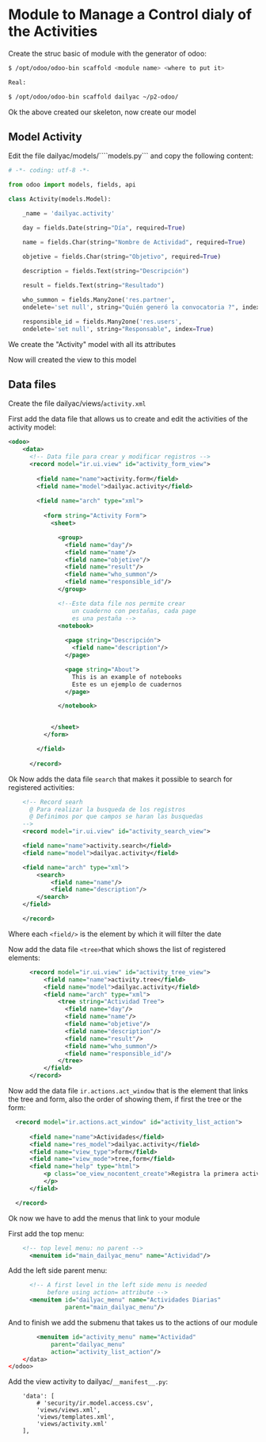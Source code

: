 # Module to Manage a Control dialy of the Activities


Create the struc basic of module with the generator of odoo:


```bash
$ /opt/odoo/odoo-bin scaffold <module name> <where to put it>

Real:

$ /opt/odoo/odoo-bin scaffold dailyac ~/p2-odoo/
```  

Ok the above created our skeleton, now create our model

 
## Model Activity

Edit the file dailyac/models/````models.py``` and copy the following content:

```python
# -*- coding: utf-8 -*-

from odoo import models, fields, api

class Activity(models.Model):

    _name = 'dailyac.activity'

    day = fields.Date(string="Día", required=True)

    name = fields.Char(string="Nombre de Actividad", required=True)

    objetive = fields.Char(string="Objetivo", required=True)
    
    description = fields.Text(string="Descripción")

    result = fields.Text(string="Resultado")

    who_summon = fields.Many2one('res.partner',
    ondelete='set null', string="Quién generó la convocatoria ?", index=True)

    responsible_id = fields.Many2one('res.users',
    ondelete='set null', string="Responsable", index=True)
```

We create the "Activity" model with all its attributes

Now will created the view to this model

## Data files

Create the file dailyac/views/```activity.xml```


First add the data file that allows us to create and edit the activities of the activity model:

```xml
<odoo>
    <data>
      <!-- Data file para crear y modificar registros -->
      <record model="ir.ui.view" id="activity_form_view">
        
        <field name="name">activity.form</field>
        <field name="model">dailyac.activity</field>
        
        <field name="arch" type="xml">
     
          <form string="Activity Form">
            <sheet>

              <group>
                <field name="day"/>
                <field name="name"/>
                <field name="objetive"/>
                <field name="result"/>
                <field name="who_summon"/>
                <field name="responsible_id"/>
              </group>

			  <!--Este data file nos permite crear
			      un cuaderno con pestañas, cada page
			      es una pestaña -->
              <notebook>
                
                <page string="Descripción">
                  <field name="description"/>
                </page>

                <page string="About">
                  This is an example of notebooks
                  Este es un ejemplo de cuadernos
                </page>

              </notebook>


            </sheet>
          </form>

        </field>
      
      </record>
``` 


Ok Now adds the data file ```search``` that makes it possible to search for registered activities:

```xml
	<!-- Record searh 
	  @ Para realizar la busqueda de los registros
	  @ Definimos por que campos se haran las busquedas
	-->
	<record model="ir.ui.view" id="activity_search_view">

	<field name="name">activity.search</field>
	<field name="model">dailyac.activity</field>

	<field name="arch" type="xml">
	    <search>
	        <field name="name"/>
	        <field name="description"/>
	    </search>
	</field>

	</record>
```

Where each ```<field/>``` is the element by which it will filter the date


Now add the data file ```<tree>```that which shows the list of registered elements:


```xml
	  <record model="ir.ui.view" id="activity_tree_view">
          <field name="name">activity.tree</field>
          <field name="model">dailyac.activity</field>
          <field name="arch" type="xml">
              <tree string="Actividad Tree">
                <field name="day"/>
                <field name="name"/>
                <field name="objetive"/>
                <field name="description"/>
                <field name="result"/>
                <field name="who_summon"/>
                <field name="responsible_id"/>
              </tree>
          </field>
      </record>
```


Now add the data file ```ir.actions.act_window``` that is the element that links the tree and form, also the order of showing them, if first the tree or the form:

```xml
  <record model="ir.actions.act_window" id="activity_list_action">
      
      <field name="name">Actividades</field>
      <field name="res_model">dailyac.activity</field>
      <field name="view_type">form</field>
      <field name="view_mode">tree,form</field>
      <field name="help" type="html">
          <p class="oe_view_nocontent_create">Registra la primera actividad
          </p>
      </field>

  </record>
```

Ok now we have to add the menus that link to your module

First add the top menu:

```xml
	<!-- top level menu: no parent -->
      <menuitem id="main_dailyac_menu" name="Actividad"/>
```


Add the left side parent menu:

```xml
	  <!-- A first level in the left side menu is needed
           before using action= attribute -->
      <menuitem id="dailyac_menu" name="Actividades Diarias"
                parent="main_dailyac_menu"/>
```

And to finish we add the submenu that takes us to the actions of our module

```xml
		<menuitem id="activity_menu" name="Actividad" 
            parent="dailyac_menu"
            action="activity_list_action"/>
    </data>
</odoo>
```

Add the view activity to dailyac/```__manifest__.py```:

```
	'data': [
        # 'security/ir.model.access.csv',
        'views/views.xml',
        'views/templates.xml',
        'views/activity.xml'
    ],
```

